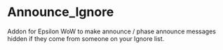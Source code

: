 # Announce_Ignore
Addon for Epsilon WoW to make announce / phase announce messages hidden if they come from someone on your Ignore list.
